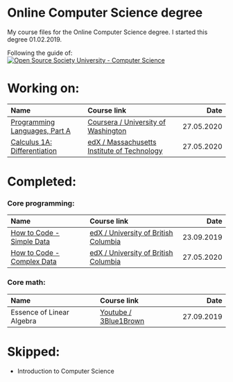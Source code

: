 # Online Computer Science degree
My course files for the Online Computer Science degree. I started this degree 01.02.2019.

Following the guide of: 
[![Open Source Society University - Computer Science](https://img.shields.io/badge/OSSU-computer--science-blue.svg)](https://github.com/ossu/computer-science)


# Working on:

| Name                                   | Course link                                  |      Date  |
| :------------------------------------- |:-------------------------------------------- |-----------:|
| [Programming Languages, Part A][cp31]  | [Coursera / University of Washington][cp32]  | 27.05.2020 |
| [Calculus 1A: Differentiation][me11]   | [edX /  Massachusetts Institute of Technology][me12]  | 27.05.2020 |



[cp31]: Programming%20Languages/Part%20A/
[cp32]: https://www.coursera.org/learn/programming-languages

[cp41]: Programming%20Languages/Part%20B/
[cp42]: https://www.coursera.org/learn/programming-languages-part-b

[cp41]: Programming%20Languages/Part%20C/
[cp42]: https://www.coursera.org/learn/programming-languages-part-c

[me11]: Calculus/1A%20Differentiation/
[me12]: https://www.edx.org/course/calculus-1a-differentiation

# Completed: 

### Core programming:

| Name                                   | Course link                                  |      Date  |
| :------------------------------------- |:-------------------------------------------- |-----------:|
| [How to Code - Simple Data][cp11]      | [edX / University of British Columbia][cp12] | 23.09.2019 |
| [How to Code - Complex Data][cp21]     | [edX / University of British Columbia][cp22] | 27.05.2020 |

[cp11]: How%20to%20Code%20-%20Simple%20Data/
[cp12]: https://www.edx.org/course/how-code-simple-data-ubcx-htc1x#!

[cp21]: How%20to%20Code%20-%20Complex%20Data/
[cp22]: https://www.edx.org/course/how-code-complex-data-ubcx-htc2x

### Core math:

| Name                                   | Course link                                  |      Date  |
| :------------------------------------- |:-------------------------------------------- |-----------:|
| Essence of Linear Algebra              | [Youtube / 3Blue1Brown][cm12]                | 27.09.2019 |


[cm12]: https://www.youtube.com/playlist?list=PLZHQObOWTQDPD3MizzM2xVFitgF8hE_ab



# Skipped:
- Introduction to Computer Science
#
